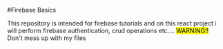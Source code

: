 #Firebase Basics

This repository is intended for firebase tutorials and on this react project i will perform firebase authentication, crud operations etc....
<mark>WARNING!!</mark> Don't mess up with my files
